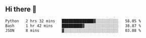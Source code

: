 ## Hi there 👋

<!--START_SECTION:waka-->

```txt
Python   2 hrs 32 mins   ██████████████▓░░░░░░░░░░   58.05 %
Bash     1 hr 42 mins    █████████▓░░░░░░░░░░░░░░░   38.87 %
JSON     8 mins          ▓░░░░░░░░░░░░░░░░░░░░░░░░   03.08 %
```

<!--END_SECTION:waka-->

<!--
**OliverShang/OliverShang** is a ✨ _special_ ✨ repository because its `README.md` (this file) appears on your GitHub profile.

Here are some ideas to get you started:

- 🔭 I’m currently working on ...
- 🌱 I’m currently learning ...
- 👯 I’m looking to collaborate on ...
- 🤔 I’m looking for help with ...
- 💬 Ask me about ...
- 📫 How to reach me: ...
- 😄 Pronouns: ...
- ⚡ Fun fact: ...
-->
